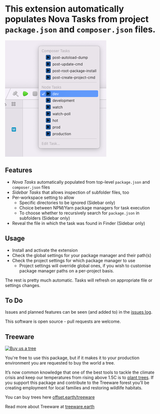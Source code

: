 # This extension automatically populates Nova Tasks from project `package.json` and `composer.json` files.

![Screenshot of TaskFinder!](screenshot.png "Screenshot of TaskFinder")

## Features

- _Nova Tasks_ automatically populated from top-level `package.json` and `composer.json` files
- _Sidebar Tasks_ that allows inspection of subfolder files, too
- Per-workspace setting to allow
  - Specific directories to be ignored (Sidebar only)
  - Choice between NPM/Yarn package managers for task execution
  - To choose whether to recursively search for `package.json` in subfolders (Sidebar only)
- Reveal the file in which the task was found in Finder (Sidebar only)

## Usage

- Install and activate the extension
- Check the global settings for your package manager and their path(s)
- Check the project settings for which package manager to use
  - Project settings will override global ones, if you wish to customise package manager paths on a per-project basis.

The rest is pretty much automatic. Tasks will refresh on appropriate file or settings changes.

## To Do

Issues and planned features can be seen (and added to) in the [issues log](https://github.com/little-green-man/nova-taskfinder/issues).

This software is open source - pull requests are welcome.

## Treeware

[![Buy us a tree](https://img.shields.io/badge/Treeware-%F0%9F%8C%B3-lightgreen?style=for-the-badge)](https://offset.earth/treeware?gift-trees)

You're free to use this package, but if it makes it to your production environment you are requested to buy the world a tree.

It’s now common knowledge that one of the best tools to tackle the climate crisis and keep our temperatures from rising above 1.5C is to <a href="https://www.bbc.co.uk/news/science-environment-48870920">plant trees</a>. If you support this package and contribute to the Treeware forest you’ll be creating employment for local families and restoring wildlife habitats.

You can buy trees here [offset.earth/treeware](https://offset.earth/treeware?gift-trees)

Read more about Treeware at [treeware.earth](http://treeware.earth)
